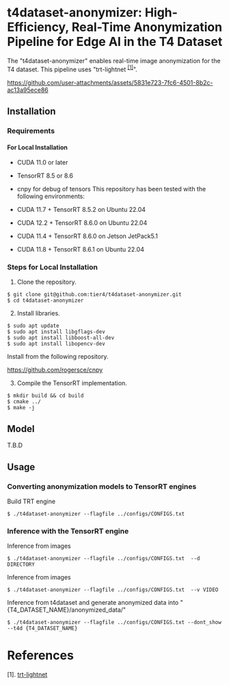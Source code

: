 # t4dataset-anonymizer: High-Efficiency, Real-Time Anonymization Pipeline for Edge AI in the T4 Dataset

The "t4dataset-anonymizer" enables real-time image anonymization for the T4 dataset.
This pipeline uses "trt-lightnet <sup>[[1]](#trt-lightnet)</sup>".



https://github.com/user-attachments/assets/5831e723-7fc6-4501-8b2c-ac13a95ece86



## Installation

### Requirements

#### For Local Installation

-   CUDA 11.0 or later
-   TensorRT 8.5 or 8.6
-   cnpy for debug of tensors
This repository has been tested with the following environments:

- CUDA 11.7 + TensorRT 8.5.2 on Ubuntu 22.04
- CUDA 12.2 + TensorRT 8.6.0 on Ubuntu 22.04
- CUDA 11.4 + TensorRT 8.6.0 on Jetson JetPack5.1
- CUDA 11.8 + TensorRT 8.6.1 on Ubuntu 22.04

### Steps for Local Installation

1.  Clone the repository.

```shell
$ git clone git@github.com:tier4/t4dataset-anonymizer.git
$ cd t4dataset-anonymizer
```

2.  Install libraries.

```shell
$ sudo apt update
$ sudo apt install libgflags-dev
$ sudo apt install libboost-all-dev
$ sudo apt install libopencv-dev
```

Install from the following repository.

https://github.com/rogersce/cnpy


3.  Compile the TensorRT implementation.

```shell
$ mkdir build && cd build
$ cmake ../
$ make -j
```

## Model
 T.B.D

## Usage

### Converting anonymization models to TensorRT engines

Build TRT engine
```shell
$ ./t4dataset-anonymizer --flagfile ../configs/CONFIGS.txt 
```
### Inference with the TensorRT engine

Inference from images
```shell
$ ./t4dataset-anonymizer --flagfile ../configs/CONFIGS.txt  --d DIRECTORY
```

Inference from images
```shell
$ ./t4dataset-anonymizer --flagfile ../configs/CONFIGS.txt  --v VIDEO
```

Inference from t4dataset and generate anonymized data into "{T4_DATASET_NAME}/anonymized_data/"
```shell
$ ./t4dataset-anonymizer --flagfile ../configs/CONFIGS.txt --dont_show --t4d {T4_DATASET_NAME}
```


# References
[1]. [trt-lightnet](https://github.com/tier4/trt-lightnet)  
